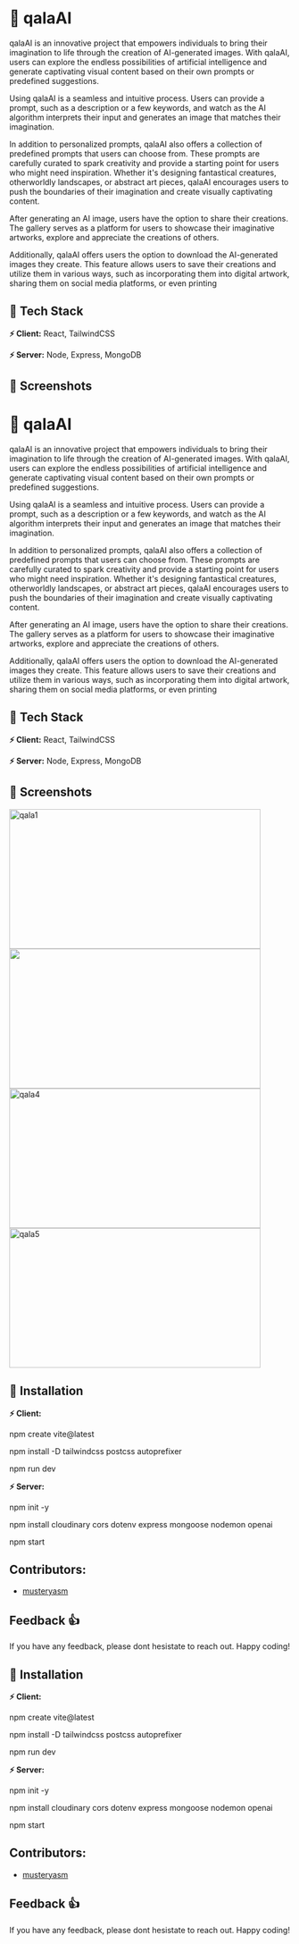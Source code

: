 
 # :star2: qalaAI

qalaAI is an innovative project that empowers individuals to bring their imagination to life through the creation of AI-generated images. With qalaAI, users can explore the endless possibilities of artificial intelligence and generate captivating visual content based on their own prompts or predefined suggestions. 

Using qalaAI is a seamless and intuitive process. Users can provide a prompt, such as a description or a few keywords, and watch as the AI algorithm interprets their input and generates an image that matches their imagination. 

In addition to personalized prompts, qalaAI also offers a collection of predefined prompts that users can choose from. These prompts are carefully curated to spark creativity and provide a starting point for users who might need inspiration. Whether it's designing fantastical creatures, otherworldly landscapes, or abstract art pieces, qalaAI encourages users to push the boundaries of their imagination and create visually captivating content.

 After generating an AI image, users have the option to share their creations. The gallery serves as a platform for users to showcase their imaginative artworks, explore and appreciate the creations of others.

Additionally, qalaAI offers users the option to download the AI-generated images they create. This feature allows users to save their creations and utilize them in various ways, such as incorporating them into digital artwork, sharing them on social media platforms, or even printing


## :star2: Tech Stack

**:zap: Client:** React, TailwindCSS

**:zap: Server:** Node, Express, MongoDB


## :star2: Screenshots


 # :star2: qalaAI

qalaAI is an innovative project that empowers individuals to bring their imagination to life through the creation of AI-generated images. With qalaAI, users can explore the endless possibilities of artificial intelligence and generate captivating visual content based on their own prompts or predefined suggestions. 

Using qalaAI is a seamless and intuitive process. Users can provide a prompt, such as a description or a few keywords, and watch as the AI algorithm interprets their input and generates an image that matches their imagination. 

In addition to personalized prompts, qalaAI also offers a collection of predefined prompts that users can choose from. These prompts are carefully curated to spark creativity and provide a starting point for users who might need inspiration. Whether it's designing fantastical creatures, otherworldly landscapes, or abstract art pieces, qalaAI encourages users to push the boundaries of their imagination and create visually captivating content.

 After generating an AI image, users have the option to share their creations. The gallery serves as a platform for users to showcase their imaginative artworks, explore and appreciate the creations of others.

Additionally, qalaAI offers users the option to download the AI-generated images they create. This feature allows users to save their creations and utilize them in various ways, such as incorporating them into digital artwork, sharing them on social media platforms, or even printing


## :star2: Tech Stack

**:zap: Client:** React, TailwindCSS

**:zap: Server:** Node, Express, MongoDB


## :star2: Screenshots
<img width="450" height="250" alt="qala1" src="https://github.com/uyaditi/https---github.com-uyaditi-qala-AI/assets/126171723/22d4590d-af7a-4005-9781-a06394eefc24">
<img width="450" height="250" src="https://github.com/uyaditi/https---github.com-uyaditi-qala-AI/assets/126171723/df80211d-ca41-4b79-b613-15f4a9e351fa">
<img width="450" height="250" alt="qala4" src="https://github.com/uyaditi/https---github.com-uyaditi-qala-AI/assets/126171723/08afcf39-ba3f-4b9e-9c76-ff35ffb48365">
<img width="450" height="250" alt="qala5" src="https://github.com/uyaditi/https---github.com-uyaditi-qala-AI/assets/126171723/71c3efd3-1ff3-44c3-9066-afcb807cc309">

## :star2: Installation

**:zap: Client:** 

npm create vite@latest 

npm install -D tailwindcss postcss autoprefixer

npm run dev

**:zap: Server:**

npm init -y

npm install cloudinary cors dotenv express mongoose nodemon openai

npm start

## Contributors: 
- [musteryasm](https://github.com/musteryasm)
    
## Feedback :thumbsup:

If you have any feedback, please dont hesistate to reach out. Happy coding!





## :star2: Installation

**:zap: Client:** 

npm create vite@latest 

npm install -D tailwindcss postcss autoprefixer

npm run dev

**:zap: Server:**

npm init -y

npm install cloudinary cors dotenv express mongoose nodemon openai

npm start

## Contributors: 
- [musteryasm](https://github.com/musteryasm)
    
## Feedback :thumbsup:

If you have any feedback, please dont hesistate to reach out. Happy coding!



